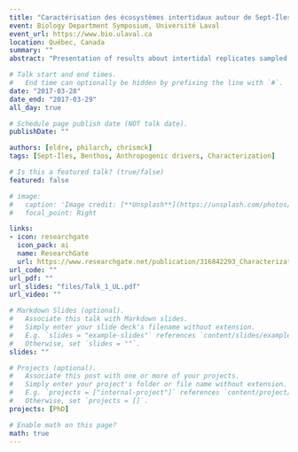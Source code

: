 ```yaml
---
title: "Caractérisation des écosystèmes intertidaux autour de Sept-Îles"
event: Biology Department Symposium, Université Laval
event_url: https://www.bio.ulaval.ca
location: Québec, Canada
summary: ""
abstract: "Presentation of results about intertidal replicates sampled during 2016 campaign at Sept-Îles. (presentation in French)"

# Talk start and end times.
#   End time can optionally be hidden by prefixing the line with `#`.
date: "2017-03-28"
date_end: "2017-03-29"
all_day: true

# Schedule page publish date (NOT talk date).
publishDate: ""

authors: [eldre, philarch, chrismck]
tags: [Sept-Îles, Benthos, Anthropogenic drivers, Characterization]

# Is this a featured talk? (true/false)
featured: false

# image:
#   caption: 'Image credit: [**Unsplash**](https://unsplash.com/photos/bzdhc5b3Bxs)'
#   focal_point: Right

links:
- icon: researchgate
  icon_pack: ai
  name: ResearchGate
  url: https://www.researchgate.net/publication/316842293_Characterization_of_intertidal_ecosystems_around_Sept-Iles_QC
url_code: ""
url_pdf: ""
url_slides: "files/Talk_1_UL.pdf"
url_video: ""

# Markdown Slides (optional).
#   Associate this talk with Markdown slides.
#   Simply enter your slide deck's filename without extension.
#   E.g. `slides = "example-slides"` references `content/slides/example-slides.md`.
#   Otherwise, set `slides = ""`.
slides: ""

# Projects (optional).
#   Associate this post with one or more of your projects.
#   Simply enter your project's folder or file name without extension.
#   E.g. `projects = ["internal-project"]` references `content/project/deep-learning/index.md`.
#   Otherwise, set `projects = []`.
projects: [PhD]

# Enable math on this page?
math: true
---
```

